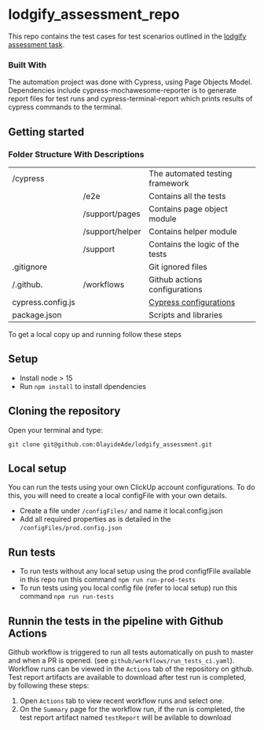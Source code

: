 # lodgify_assessment_repo

This repo contains the test cases for test scenarios outlined in the [lodgify assessment task](https://lodgify.notion.site/Lodgify-Junior-Automation-QA-Challenge-28b56dfc7d59474fa85dae2ebebbd191). 

### Built With
The automation project was done with Cypress, using Page Objects Model. Dependencies include cypress-mochawesome-reporter is to generate report files for test runs and cypress-terminal-report which prints results of cypress commands to the terminal. 

## Getting started
### Folder Structure With Descriptions

|                   |                 |                                                                                          |
| ----------------- | --------------- | ---------------------------------------------------------------------------------------- |
| /cypress          |                 | The automated testing framework                                                          |
|                   | /e2e            | Contains all the tests                                                                   |
|                   | /support/pages  | Contains page object module                                                              |
|                   | /support/helper | Contains helper module                                                                   |
|                   | /support        | Contains the logic of the tests                                                          |
| .gitignore        |                 | Git ignored files                                                                        |
| /.github.         | /workflows      | Github actions configurations                                                            |
| cypress.config.js |                 | [Cypress configurations](https://docs.cypress.io/api/cypress-api/config)                 |
| package.json      |                 | Scripts and libraries                                                                    |

To get a local copy up and running follow these steps 

## Setup
- Install node > 15
- Run `npm install` to install dpendencies

## Cloning the repository

Open your terminal and type:

```
git clone git@github.com:OlayideAde/lodgify_assessment.git
```

## Local setup
You can run the tests using your own ClickUp account configurations. To do this, you will need to create a local configFile with your own details. 
- Create a file under `/configFiles/` and name it local.config.json 
- Add all required properties as is detailed in the `/configFiles/prod.config.json`

## Run tests
- To run tests without any local setup using the prod configfFile available in this repo run this command `npm run run-prod-tests`
- To run tests using you local config file (refer to local setup) run this command `npm run run-tests`

## Runnin the tests in the pipeline with Github Actions
Github workflow is triggered to run all tests automatically on push to master and when a PR is opened. (see `github/workflows/run_tests_ci.yaml`).
Workflow runs can be viewed in the `Actions` tab of the repository on github.
Test report artifacts are available to download after test run is completed, by following these steps:
1. Open `Actions` tab to view recent workflow runs and select one.
2. On the `Summary` page for the workflow run, if the run is completed, the test report artifact named `testReport` will be avilable to download
